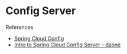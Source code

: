 # Config Server

References

- [Spring Cloud Config](https://cloud.spring.io/spring-cloud-config/reference/html/)
- [Intro to Spring Cloud Config Server - dzone](https://dzone.com/articles/intro-to-spring-cloud-config-server)